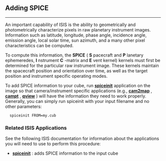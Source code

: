 
## Adding SPICE

-----

An important capability of ISIS is the ability to geometrically and
photometrically characterize pixels in raw planetary instrument images.
Information such as latitude, longitude, phase angle, incidence angle,
emission angle, local solar time, sun azimuth, and a many other pixel
characteristics can be computed.

To compute this information, the **SPICE** ( **S** pacecraft and **P**
lanetary ephemeredes, **I** nstrument **C** -matrix and **E** vent
kernel) kernels must first be determined for the particular raw
instrument image. These kernels maintain the spacecraft position and
orientation over time, as well as the target position and instrument
specific operating modes.

To add SPICE information to your cube, run
[**spiceinit**](https://isis.astrogeology.usgs.gov/Application/presentation/Tabbed/spiceinit/spiceinit.html)
application on the image so that camera/instrument specific applications
(e.g.,
[**cam2map**](https://isis.astrogeology.usgs.gov/Application/presentation/Tabbed/cam2map/cam2map.html)
,
[**campt**](https://isis.astrogeology.usgs.gov/Application/presentation/Tabbed/campt/campt.html)
,
[**qview**](https://isis.astrogeology.usgs.gov/Application/presentation/Tabbed/qview/qview.html)
) will have the information they need to work properly. Generally, you
can simply run spiceinit with your input filename and no other
parameters:

``` 
  spiceinit FROM=my.cub
```

### Related ISIS Applications

See the following ISIS documentation for information about the
applications you will need to use to perform this procedure:

  - [**spiceinit**](https://isis.astrogeology.usgs.gov/Application/presentation/Tabbed/spiceinit/spiceinit.html)
    : adds SPICE information to the input cube
